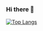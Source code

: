 ### Hi there 👋

[![Top Langs](https://github-readme-stats.vercel.app/api/top-langs/?username=mateusz-brzozowski&layout=compact)](https://github.com/anuraghazra/github-readme-stats)
<!--
**mateusz-brzozowski/mateusz-brzozowski** is a ✨ _special_ ✨ repository because its `README.md` (this file) appears on your GitHub profile.

Here are some ideas to get you started:

- 🔭 I’m currently working on ...
- 🌱 I’m currently learning ...
- 👯 I’m looking to collaborate on ...
- 🤔 I’m looking for help with ...
- 💬 Ask me about ...
- 📫 How to reach me: ...
- 😄 Pronouns: ...
- ⚡ Fun fact: ...
-->

